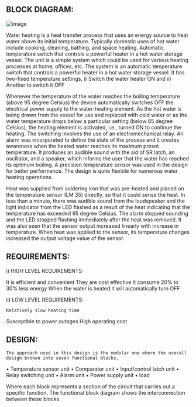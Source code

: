 ## BLOCK DIAGRAM:
![image](https://user-images.githubusercontent.com/98875588/154844185-5cf868d0-5f54-47bf-a947-bea687aaa3c0.png)


Water heating is a heat transfer process that uses an energy source to heat water above its initial temperature. Typically domestic uses of hot water include cooking, cleaning, bathing, and space heating. 
Automatic temperature switch that controls a powerful heater in a hot water storage vessel. The unit is a simple system which could be used for various heating processes at home, offices, etc. The system is an automatic temperature switch that controls a powerful heater in a hot water storage vessel. It has two-fixed temperature settings,
                                        i) Switch the water heater ON and 
                                        ii) Another to switch it OFF

Whenever the temperature of the water reaches the boiling temperature (above 95 degree Celsius) the device automatically switches OFF the electrical power supply to the water-heating element. As the hot water is being drawn from the vessel for use and replaced with cold water or as the water temperature drops below a particular setting (below 85 degree Celsius), the heating element is activated, i.e., turned ON to continue the heating. The switching involves the use of an electromechanical relay. An alarm was incorporated to define the state of the process and it creates awareness when the heated water reaches its maximum preset temperature. It produces an audible sound with the aid of SR latch, an oscillator, and a speaker, which informs the user that the water has reached its optimum boiling. A precision temperature sensor was used in the design for better performance. The design is quite flexible for numerous water heating operations.
                    
Heat was supplied from soldering iron that was pre-heated and placed on the temperature sensor (LM 35) directly, so that it could sense the heat. In less than a minute, there was audible sound from the loudspeaker and the light indicator from the LED flashed as a result of the heat indicating that the temperature has exceeded 95 degree Celsius. The alarm stopped sounding and the LED stopped flashing immediately after the heat was removed. It was also seen that the sensor output increased linearly with increase in temperature. When heat was applied to the sensor, its temperature changes increased the output voltage value of the sensor.

## REQUIREMENTS:

i) HIGH LEVEL REQUIREMENTS:

It is efficient and convenient
They are cost effective
It consume 20% to 30% less energy
When the water is heated it will automatically turn OFF

ii) LOW LEVEL REQUIREMENTS:
 
	Relatively slow heating time
  Susceptible to power outages
	High operating cost

 ## DESIGN:
  
    The approach used in this design is the modular one where the overall design broken into seven functional blocks, 
                                      
•	Temperature sensor unit
•	Comparator unit
•	Input/control latch unit
•	Relay switching unit
•	Alarm unit
•	Power supply unit
•	load

Where each block represents a section of the circuit that carries out a specific function. The functional block diagram shows the interconnection between these blocks.
